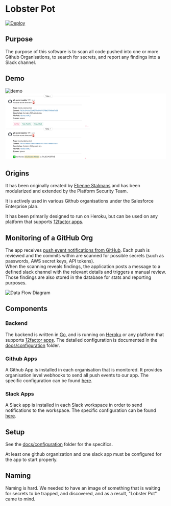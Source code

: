 # Lobster Pot

[![Deploy](https://www.herokucdn.com/deploy/button.svg)](https://heroku.com/deploy?template=https://github.com/salesforce/lobster-pot)

## Purpose

The purpose of this software is to scan all code pushed into one or more Github Organisations, to search for secrets, and report any findings into a Slack channel.

## Demo

![demo](docs/medias/demo.gif)
![slack](docs/medias/slack_posts.png)

## Origins

It has been originally created by [Etienne Stalmans](https://github.com/staaldraad) and has been modularized and extended by the Platform Security Team.

It is actively used in various Github organisations under the Salesforce Enterprise plan.

It has been primarily designed to run on Heroku, but can be used on any platform that supports [12factor apps](https://12factor.net/).

## Monitoring of a GitHub Org

The app receives [push event notifications from GitHub](https://docs.github.com/en/developers/webhooks-and-events/webhooks/webhook-events-and-payloads#push). Each push is reviewed and the commits within are scanned for possible secrets (such as passwords, AWS secret keys, API tokens).  
When the scanning reveals findings, the application posts a message to a defined slack channel with the relevant details and triggers a manual review.  
Those findings are also stored in the database for stats and reporting purposes.

![Data Flow Diagram](docs/medias/data-flow-diagram.png)

## Components

### Backend

The backend is written in [Go](https://golang.org/), and is running on [Heroku](https://www.heroku.com/) or any platform that supports [12factor apps](https://12factor.net/). The detailed configuration is documented in the  [docs/configuration](docs/configuration) folder.

### Github Apps

A Github App is installed in each organisation that is monitored. It provides organisation level webhooks to send all push events to our app. The specific configuration can be found [here](docs/configuration/github_apps.md).

### Slack Apps

A Slack app is installed in each Slack workspace in order to send notifications to the workspace. The specific configuration can be found [here](docs/configuration/slack.md).

## Setup

See the [docs/configuration](docs/configuration) folder for the specifics.

At least one github organization and one slack app must be configured for the app to start properly.

## Naming

Naming is hard. We needed to have an image of something that is waiting for secrets to be trapped, and discovered, and as a result, "Lobster Pot" came to mind.
